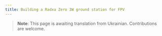 ```yaml
---
title: Building a Radxa Zero 3W ground station for FPV
---
```


> **Note**: This page is awaiting translation from Ukrainian. Contributions are welcome.
